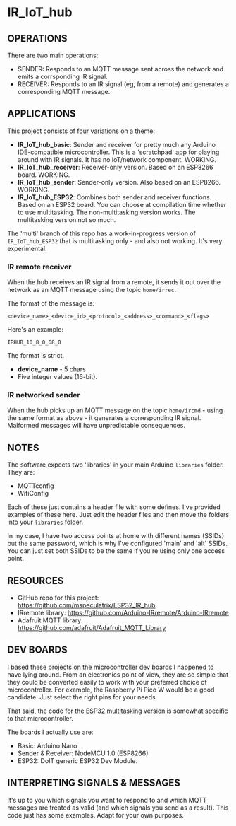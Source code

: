 # IR_IoT_hub

## OPERATIONS

There are two main operations:

- SENDER: Responds to an MQTT message sent across the network and emits a corrsponding IR signal.
- RECEIVER: Responds to an IR signal (eg, from a remote) and generates a corresponding MQTT message.

## APPLICATIONS

This project consists of four variations on a theme:

- **IR_IoT_hub_basic**: Sender and receiver for pretty much any Arduino IDE-compatible microcontroller. This is a 'scratchpad' app for playing around with IR signals. It has no IoT/network component. WORKING.
- **IR_IoT_hub_receiver**: Receiver-only version. Based on an ESP8266 board. WORKING.
- **IR_IoT_hub_sender**: Sender-only version. Also based on an ESP8266. WORKING.
- **IR_IoT_hub_ESP32**: Combines both sender and receiver functions. Based on an ESP32 board. You can choose at compilation time whether to use multitasking. The non-multitasking version works. The multitasking version not so much.

The 'multi' branch of this repo has a work-in-progress version of `IR_IoT_hub_ESP32` that is multitasking only - and also not working. It's very experimental.

### IR remote receiver

When the hub receives an IR signal from a remote, it sends it out over the network as an MQTT message using the topic `home/irrec`.

The format of the message is:

`<device_name>_<device_id>_<protocol>_<address>_<command>_<flags>`

Here's an example:

`IRHUB_10_8_0_68_0`

The format is strict.

- **device_name** - 5 chars
- Five integer values (16-bit).

### IR networked sender

When the hub picks up an MQTT message on the topic `home/ircmd` - using the same format as above - it generates a corresponding IR signal. Malformed messages will have unpredictable consequences.

## NOTES

The software expects two 'libraries' in your main Arduino `libraries` folder. They are:

- MQTTconfig
- WifiConfig

Each of these just contains a header file with some defines. I've provided examples of these here. Just edit the header files and then move the folders into your `libraries` folder.

In my case, I have two access points at home with different names (SSIDs) but the same password, which is why I've configured 'main' and 'alt' SSIDs. You can just set both SSIDs to be the same if you're using only one access point.

## RESOURCES

- GitHub repo for this project: https://github.com/mspeculatrix/ESP32_IR_hub
- IRremote library: https://github.com/Arduino-IRremote/Arduino-IRremote
- Adafruit MQTT library: https://github.com/adafruit/Adafruit_MQTT_Library

## DEV BOARDS

I based these projects on the microcontroller dev boards I happened to have lying around. From an electronics point of view, they are so simple that they could be converted easily to work with your preferred choice of microcontroller. For example, the Raspberry Pi Pico W would be a good candidate. Just select the right pins for your needs.

That said, the code for the ESP32 multitasking version is somewhat specific to that microcontroller.

The boards I actually use are:

- Basic: Arduino Nano
- Sender & Receiver: NodeMCU 1.0 (ESP8266)
- ESP32: DoIT generic ESP32 Dev Module.

## INTERPRETING SIGNALS & MESSAGES

It's up to you which signals you want to respond to and which MQTT messages are treated as valid (and which signals you send as a result). This code just has some examples. Adapt for your own purposes.
